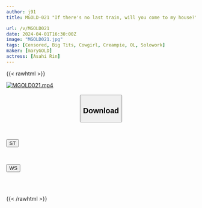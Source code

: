 ```yaml
---
author: j91
title: MGOLD-021 "If there's no last train, will you come to my house?" My girlfriend's wife was waiting for me, but I missed the last train and ended up staying at her junior girl's house... I was so excited about her big tits that I couldn't imagine from her work appearance that I ended up riding her in cowgirl position. Ruri Konno let me cum inside her

url: /v/MGOLD021
date: 2024-04-01T16:30:00Z
image: "MGOLD021.jpg"
tags: [Censored, Big Tits, Cowgirl, Creampie, OL, Solowork]
maker: [maryGOLD]
actress: [Asahi Rin]
---
```



{{< rawhtml >}}

<div class="video" data-videoid="BabbKyB2lKSybqY">
    <a href="javascript:;">
        <img src="/v/MGOLD021/MGOLD021.jpg" width="WIDTH" height="HEIGHT" alt="MGOLD021.mp4" loading="lazy">
    </a>
</div>

<script type="text/javascript" src="https://j91.asia/asset/on-demand-st.js"></script>

<br>
  <link rel="stylesheet" href="https://j91.asia/asset/bs5.css">
  
  <center>
  <button class="btn btn-primary" type="button" data-bs-toggle="collapse" data-bs-target=".multi-collapse" aria-expanded="false" aria-controls="multiCollapseExample1 multiCollapseExample2"><h2>Download</h2></button></center>
</p>
<div class="row">
  <div class="col">
    <div class="collapse multi-collapse" id="multiCollapseExample1">
      <div class="card card-body">
	      	      <br>
<div class="buttons">  
<p><a href="https://streamtape.to/v/BabbKyB2lKSybqY" target="_blank"><button class="btn-hover color-3"><i class="fa fa-download"></i> ST</button></a></p></div>
    </div>
  </div>
</div>
  <div class="col">
    <div class="collapse multi-collapse" id="multiCollapseExample2">
      <div class="card card-body">
	      <br>
<div class="buttons">
<p><a href="https://wolfstream.tv/ox4jmidb1n02" target="_blank"><button class="btn-hover color-8"><i class="fa fa-download"></i> WS</button></a></p></div>
<br><br>
      </div>
    </div>
  </div>
</div>

{{< /rawhtml >}}